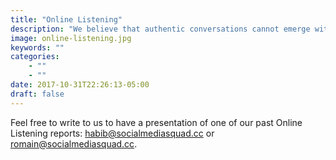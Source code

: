 ```yaml
---
title: "Online Listening"
description: "We believe that authentic conversations cannot emerge without a proper listening skills and attitude. That is why we leverage the power of  datavisualization and qualitative analysis to listen to 100,000s of conversations on the topics that matter to our clients, thus identifying niche trends, interest groups and great potential contributors for your projects.online-listening"
image: online-listening.jpg
keywords: ""
categories: 
    - ""
    - ""
date: 2017-10-31T22:26:13-05:00
draft: false
---
```


Feel free to write to us to have a presentation of one of our past Online Listening reports: habib@socialmediasquad.cc or romain@socialmediasquad.cc.
